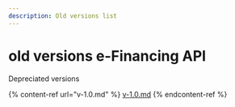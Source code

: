 ```yaml
---
description: Old versions list
---
```


# old versions e-Financing API&#x20;

Depreciated versions

{% content-ref url="v-1.0.md" %}
[v-1.0.md](v-1.0.md)
{% endcontent-ref %}
